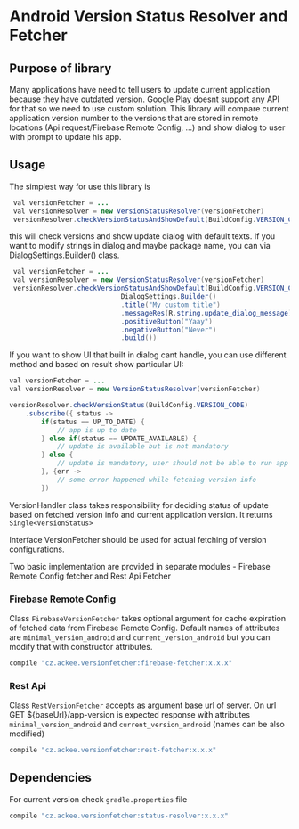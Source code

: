 # Android Version Status Resolver and Fetcher

## Purpose of library
Many applications have need to tell users to update current application because they have outdated version. Google Play doesnt support any API for that so we need to use custom solution.  This library will compare current application version number to the versions that are stored in remote locations (Api request/Firebase Remote Config, ...) and show dialog to user with prompt to update his app.

## Usage
The simplest way for use this library is
```java
 val versionFetcher = ...
 val versionResolver = new VersionStatusResolver(versionFetcher)
 versionResolver.checkVersionStatusAndShowDefault(BuildConfig.VERSION_CODE, getSupportFragmentManager())
```

this will check versions and show update dialog with default texts. If you want to modify strings in dialog and maybe package name, you can via DialogSettings.Builder() class.

```java
 val versionFetcher = ...
 val versionResolver = new VersionStatusResolver(versionFetcher)
 versionResolver.checkVersionStatusAndShowDefault(BuildConfig.VERSION_CODE, getSupportFragmentManager(),
                            DialogSettings.Builder()
                            .title("My custom title")
                            .messageRes(R.string.update_dialog_message)
                            .positiveButton("Yaay")
                            .negativeButton("Never")
                            .build())
```


If you want to show UI that built in dialog cant handle, you can use different method and based on result show particular UI:

```java
val versionFetcher = ...
val versionResolver = new VersionStatusResolver(versionFetcher)

versionResolver.checkVersionStatus(BuildConfig.VERSION_CODE)
    .subscribe({ status ->
        if(status == UP_TO_DATE) {
            // app is up to date
        } else if(status == UPDATE_AVAILABLE) {
            // update is available but is not mandatory
        } else {
            // update is mandatory, user should not be able to run app
        }, {err ->
            // some error happened while fetching version info
        })

```
VersionHandler class takes responsibility for deciding status of update based on fetched version info and current application version. It returns `Single<VersionStatus>`

Interface VersionFetcher should be used for actual fetching of version configurations.

Two basic implementation are provided in separate modules - Firebase Remote Config fetcher and Rest Api Fetcher

### Firebase Remote Config
Class `FirebaseVersionFetcher` takes optional argument for cache expiration of fetched data from Firebase Remote Config. Default names of attributes are `minimal_version_android` and `current_version_android` but you can modify that with constructor attributes.
```groovy
compile "cz.ackee.versionfetcher:firebase-fetcher:x.x.x"
```


### Rest Api
Class `RestVersionFetcher` accepts as argument base url of server. On url GET ${baseUrl}/app-version is expected response with attributes  `minimal_version_android` and `current_version_android` (names can be also modified)
```groovy
compile "cz.ackee.versionfetcher:rest-fetcher:x.x.x"
```
## Dependencies
For current version check `gradle.properties` file
```groovy
compile "cz.ackee.versionfetcher:status-resolver:x.x.x"
```
